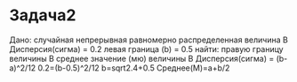 # Задача2

Дано: случайная непрерывная равномерно распределенная величина B
    Дисперсия(сигма) = 0.2
    левая граница (b) = 0.5
найти: правую границу величины B
       среднее значение (мю) величины B
Дисперсия(сигма) = (b-a)^2/12
0.2=(b-0.5)^2/12
b=sqrt2.4+0.5
Среднее(M)=a+b/2

